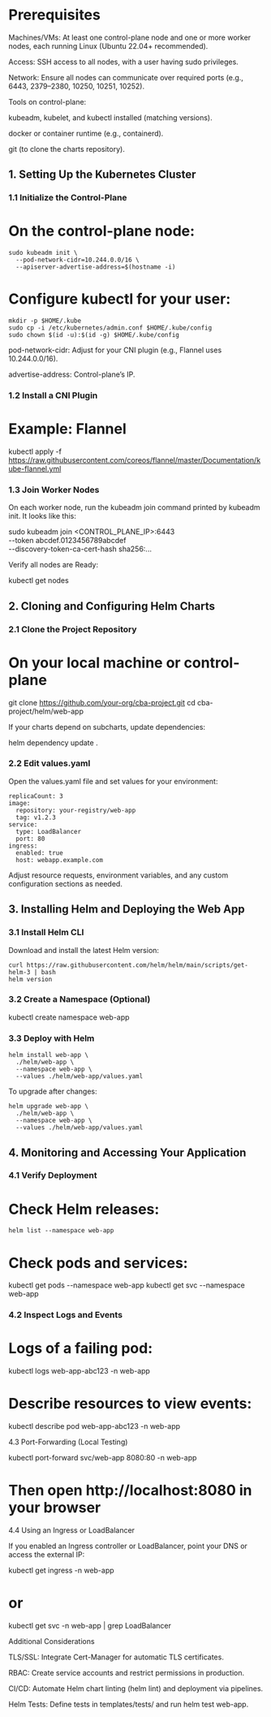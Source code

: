 # Prerequisites

Machines/VMs: At least one control-plane node and one or more worker nodes, each running Linux (Ubuntu 22.04+ recommended).

Access: SSH access to all nodes, with a user having sudo privileges.

Network: Ensure all nodes can communicate over required ports (e.g., 6443, 2379–2380, 10250, 10251, 10252).

Tools on control-plane:

kubeadm, kubelet, and kubectl installed (matching versions).

docker or container runtime (e.g., containerd).

git (to clone the charts repository).

## 1. Setting Up the Kubernetes Cluster

### 1.1 Initialize the Control-Plane

# On the control-plane node:
```
sudo kubeadm init \
  --pod-network-cidr=10.244.0.0/16 \
  --apiserver-advertise-address=$(hostname -i)
```

# Configure kubectl for your user:
```
mkdir -p $HOME/.kube
sudo cp -i /etc/kubernetes/admin.conf $HOME/.kube/config
sudo chown $(id -u):$(id -g) $HOME/.kube/config
```

pod-network-cidr: Adjust for your CNI plugin (e.g., Flannel uses 10.244.0.0/16).

advertise-address: Control-plane’s IP.

### 1.2 Install a CNI Plugin

# Example: Flannel
kubectl apply -f https://raw.githubusercontent.com/coreos/flannel/master/Documentation/kube-flannel.yml

### 1.3 Join Worker Nodes

On each worker node, run the kubeadm join command printed by kubeadm init. It looks like this:

sudo kubeadm join <CONTROL_PLANE_IP>:6443 \
  --token abcdef.0123456789abcdef \
  --discovery-token-ca-cert-hash sha256:...

Verify all nodes are Ready:

kubectl get nodes

## 2. Cloning and Configuring Helm Charts

### 2.1 Clone the Project Repository

# On your local machine or control-plane
git clone https://github.com/your-org/cba-project.git
cd cba-project/helm/web-app

If your charts depend on subcharts, update dependencies:

helm dependency update .

### 2.2 Edit values.yaml

Open the values.yaml file and set values for your environment:

```
replicaCount: 3
image:
  repository: your-registry/web-app
  tag: v1.2.3
service:
  type: LoadBalancer
  port: 80
ingress:
  enabled: true
  host: webapp.example.com
```

Adjust resource requests, environment variables, and any custom configuration sections as needed.

## 3. Installing Helm and Deploying the Web App

### 3.1 Install Helm CLI

Download and install the latest Helm version:
```
curl https://raw.githubusercontent.com/helm/helm/main/scripts/get-helm-3 | bash
helm version
```
### 3.2 Create a Namespace (Optional)

kubectl create namespace web-app

### 3.3 Deploy with Helm

```
helm install web-app \
  ./helm/web-app \
  --namespace web-app \
  --values ./helm/web-app/values.yaml
```

To upgrade after changes:
```
helm upgrade web-app \
  ./helm/web-app \
  --namespace web-app \
  --values ./helm/web-app/values.yaml
```
## 4. Monitoring and Accessing Your Application

### 4.1 Verify Deployment

# Check Helm releases:
```
helm list --namespace web-app
```
# Check pods and services:
kubectl get pods --namespace web-app
kubectl get svc --namespace web-app

### 4.2 Inspect Logs and Events

# Logs of a failing pod:
kubectl logs web-app-abc123 -n web-app

# Describe resources to view events:
kubectl describe pod web-app-abc123 -n web-app

4.3 Port-Forwarding (Local Testing)

kubectl port-forward svc/web-app 8080:80 -n web-app
# Then open http://localhost:8080 in your browser

4.4 Using an Ingress or LoadBalancer

If you enabled an Ingress controller or LoadBalancer, point your DNS or access the external IP:

kubectl get ingress -n web-app
# or
kubectl get svc -n web-app | grep LoadBalancer

Additional Considerations

TLS/SSL: Integrate Cert-Manager for automatic TLS certificates.

RBAC: Create service accounts and restrict permissions in production.

CI/CD: Automate Helm chart linting (helm lint) and deployment via pipelines.

Helm Tests: Define tests in templates/tests/ and run helm test web-app.

